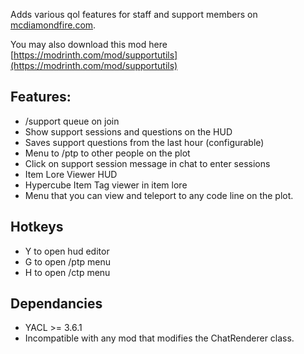 Adds various qol features for staff and support members on [mcdiamondfire.com](https://mcdiamondfire.com/).

You may also download this mod here [https://modrinth.com/mod/supportutils](https://modrinth.com/mod/supportutils)

## Features:
- /support queue on join
- Show support sessions and questions on the HUD
- Saves support questions from the last hour (configurable)
- Menu to /ptp to other people on the plot
- Click on support session message in chat to enter sessions
- Item Lore Viewer HUD
- Hypercube Item Tag viewer in item lore
- Menu that you can view and teleport to any code line on the plot.
  
## Hotkeys
- Y to open hud editor
- G to open /ptp menu
- H to open /ctp menu

## Dependancies
- YACL >= 3.6.1
- Incompatible with any mod that modifies the ChatRenderer class.

